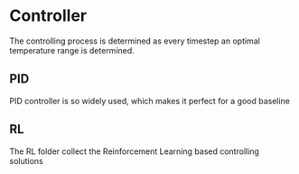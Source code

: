 # Controller
The controlling process is determined as every timestep an optimal temperature range is determined.

## PID
PID controller is so widely used, which makes it perfect for a good baseline

## RL
The RL folder collect the Reinforcement Learning based controlling solutions
